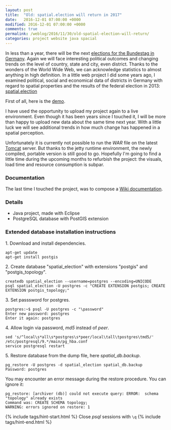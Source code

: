```yaml
---
layout: post
title:  "Old: spatial.election will return in 2017"
date:   2016-12-01 07:00:00 +0000
modified: 2016-12-01 07:00:00 +0000 
comments: true
permalink: /weblog/2016/11/30/old-spatial-election-will-return/
categories: project website java spacial
---
```


In less than a year, there will be the next [elections for the Bundestag in Germany][election]. Again we will face interesting political outcomes and changing trends on the level of country, state and city, even district. Thanks to the wonders of the World Wide Web, we can acknowledge statistics to almost anything in high definition. In a little web project I did some years ago, I examined political, social and economical data of districts in Germany with regard to spatial properties and the results of the federal election in 2013: [spatial.election][spatial]

<!--more-->

First of all, here is the [demo][demo].

I have used the opportunity to upload my project again to a live environment. Even though it has been years since I touched it, I will be more than happy to upload new data about the same time next year. With a little luck we will see additional trends in how much change has happened in a spatial perception.

Unfortunately it is currently not possible to run the *WAR* file on the latest [Tomcat][tomcat] server. But thanks to the jetty runtime environment, the newly compiled, portable version is still good to go. Hopefully I'm going to find a little time during the upcoming months to refurbish the project: the visuals, load time and resource consumption is subpar.

### Documentation ###

The last time I touched the project, was to compose a [Wiki documentation][wiki].

### Details ###

 - Java project, made with Eclipse
 - PostgreSQL database with PostGIS extension
 
 
### Extended database installation instructions ###

1\. Download and install dependencies.

```
apt-get update
apt-get install postgis
```

2\. Create database "spatial_election" with extensions "postgis" and "postgis_topology".

```
createdb spatial_election --username=postgres --encoding=UNICODE
psql spatial_election -U postgres -c "CREATE EXTENSION postgis; CREATE EXTENSION postgis_topology;"
```

3\. Set passsword for postgres.

```
postgres:~$ psql -U postgres -c "\password"
Enter new password: postgres
Enter it again: postgres
```

4\. Allow login via password, *md5* instead of *peer*.

```
sed 's/^local\s*all\s*postgres\s*peer/local\tall\tpostgres\tmd5/' /etc/postgresql/9.*/main/pg_hba.conf
service postgresql restart
```

5\. Restore database from the dump file, here *spatial_db.backup*.

```
pg_restore -U postgres -d spatial_election spatial_db.backup
Password: postgres
```

You may encounter an error message during the restore procedure. You can ignore it:

```
pg_restore: [archiver (db)] could not execute query: ERROR:  schema "topology" already exists
Command was: CREATE SCHEMA topology;
WARNING: errors ignored on restore: 1
```



{% include tags/hint-start.html %}
Close *psql* sessions with ```\q```
{% include tags/hint-end.html %}




[election]: https://en.wikipedia.org/wiki/Electoral_system_of_Germany
[spatial]: https://github.com/a-d/spatial.election/
[demo]: https://newtork.de/spatial.election/
[wiki]: https://github.com/a-d/spatial.election/wiki
[tomcat]: http://tomcat.apache.org/